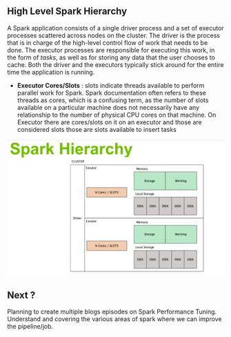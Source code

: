 ## High Level Spark Hierarchy

A Spark application consists of a single driver process and a set of executor processes scattered across nodes on the cluster. The driver is the process that is in charge of the high-level control flow of work that needs to be done. The executor processes are responsible for executing this work, in the form of  _tasks_, as well as for storing any data that the user chooses to cache. Both the driver and the executors typically stick around for the entire time the application is running.

 - **Executor Cores/Slots** : slots indicate threads available to perform parallel work for Spark. Spark documentation often refers to these threads as cores, which is a confusing term, as the number of slots available on a particular machine does not necessarily have any relationship to the number of physical CPU cores on that machine. On Executor there are cores/slots on it on an executor and those are considered slots those are slots available to insert tasks

![Spark](https://github.com/gurditsingh/blog/blob/gh-pages/_screenshots/spark_hierarchy.png?raw=true)



## Next ?

Planning to create multiple blogs episodes on Spark Performance Tuning. Understand and covering the various areas of spark where we can improve the pipeline/job.

<!--stackedit_data:
eyJoaXN0b3J5IjpbLTE4Mzk5ODIxODksLTE5OTk5NTY4OTAsMj
A4NDgzNTQ4NywtMTQxNDgwODY4NiwtNzM2NDkwMjMzLC0xNzg2
NjM3MjI5LDMyOTU4ODM1NiwyMDQ3NjU0NDQsLTU4NTQyMzY4MC
wyODI5NjQ4OTAsLTEzMDY2MzUyNTgsLTUxNzA3MDYyNSwtMTg1
MjY1NDEwOSwtMTc4MTUyMzA1Miw4MTk0MTY1NDYsLTEyMTM3Nz
kzMDQsLTExNzc4OTgyMDAsLTE1OTI3NzY4MzksLTEzMzQyNzM1
NTAsLTYwMTIzMjgwNF19
-->